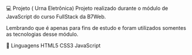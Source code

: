 💻 Projeto ( Urna Eletrônica)
Projeto realizado durante o módulo de JavaScript do curso FullStack da B7Web.

Lembrando que é apenas para fins de estudo e foram utilizados somentes as tecnologias desse módulo.

🚀 Linguagens
HTML5
CSS3
JavaScript
